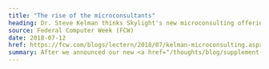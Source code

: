 ```yaml
---
title: "The rise of the microconsultants"
heading: Dr. Steve Kelman thinks Skylight's new microconsulting offering could be a gamechanger
source: Federal Computer Week (FCW)
date: 2018-07-12
href: https://fcw.com/blogs/lectern/2018/07/kelman-microconsulting.aspx
summary: After we announced our new <a href="/thoughts/blog/supplement-your-team-with-specific-digital-expertise-through-our-microconsulting-services/">microconsulting service</a>, Dr. Steve Kelman writes about how it could fundamentally change the way government engages with industry.
---
```

